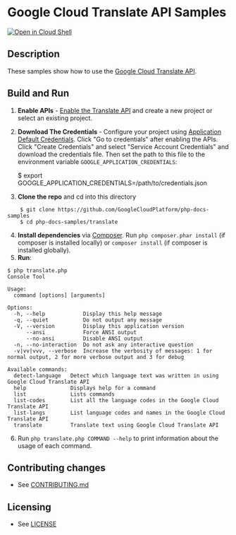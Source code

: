 # Google Cloud Translate API Samples

[![Open in Cloud Shell][shell_img]][shell_link]

[shell_img]: http://gstatic.com/cloudssh/images/open-btn.svg
[shell_link]: https://console.cloud.google.com/cloudshell/open?git_repo=https://github.com/googlecloudplatform/php-docs-samples&page=editor&working_dir=translate

## Description

These samples show how to use the [Google Cloud Translate API](
https://cloud.google.com/translate/).

## Build and Run
1.  **Enable APIs** - [Enable the Translate API](https://console.cloud.google.com/flows/enableapi?apiid=translate)
    and create a new project or select an existing project.
2.  **Download The Credentials** - Configure your project using [Application Default Credentials][adc].
    Click "Go to credentials" after enabling the APIs. Click "Create Credentials"
    and select "Service Account Credentials" and download the credentials file. Then set the path to
    this file to the environment variable `GOOGLE_APPLICATION_CREDENTIALS`:

    $ export GOOGLE_APPLICATION_CREDENTIALS=/path/to/credentials.json

3.  **Clone the repo** and cd into this directory
```
    $ git clone https://github.com/GoogleCloudPlatform/php-docs-samples
    $ cd php-docs-samples/translate
```
4.  **Install dependencies** via [Composer](http://getcomposer.org/doc/00-intro.md).
    Run `php composer.phar install` (if composer is installed locally) or `composer install`
    (if composer is installed globally).
5.  **Run**:
```
$ php translate.php
Console Tool

Usage:
  command [options] [arguments]

Options:
  -h, --help            Display this help message
  -q, --quiet           Do not output any message
  -V, --version         Display this application version
      --ansi            Force ANSI output
      --no-ansi         Disable ANSI output
  -n, --no-interaction  Do not ask any interactive question
  -v|vv|vvv, --verbose  Increase the verbosity of messages: 1 for normal output, 2 for more verbose output and 3 for debug

Available commands:
  detect-language   Detect which language text was written in using Google Cloud Translate API
  help              Displays help for a command
  list              Lists commands
  list-codes        List all the language codes in the Google Cloud Translate API
  list-langs        List language codes and names in the Google Cloud Translate API
  translate         Translate text using Google Cloud Translate API
```

6. Run `php translate.php COMMAND --help` to print information about the usage of each command.

## Contributing changes

* See [CONTRIBUTING.md](../CONTRIBUTING.md)

## Licensing

* See [LICENSE](../LICENSE)

[adc]: https://developers.google.com/identity/protocols/application-default-credentials

